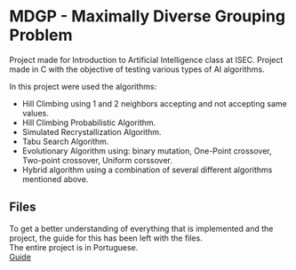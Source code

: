 # MDGP - Maximally Diverse Grouping Problem
Project made for Introduction to Artificial Intelligence class at ISEC. Project made in C with the objective of testing various types of AI algorithms.

In this project were used the algorithms: 
  - Hill Climbing using 1 and 2 neighbors accepting and not accepting same values.
  - Hill Climbing Probabilistic Algorithm.
  - Simulated Recrystallization Algorithm.
  - Tabu Search Algorithm.
  - Evolutionary Algorithm using: binary mutation, One-Point crossover, Two-point crossover, Uniform corssover.
  - Hybrid algorithm using a combination of several different algorithms mentioned above. 

## Files
To get a better understanding of everything that is implemented and the project, the guide for this has been left with the files.\
The entire project is in Portuguese.\
[Guide](Enunciado_IIA_20_21.pdf)
